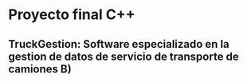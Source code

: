 # Proyecto final C++
## TruckGestion: Software especializado en la gestion de datos de servicio de transporte de camiones B)
